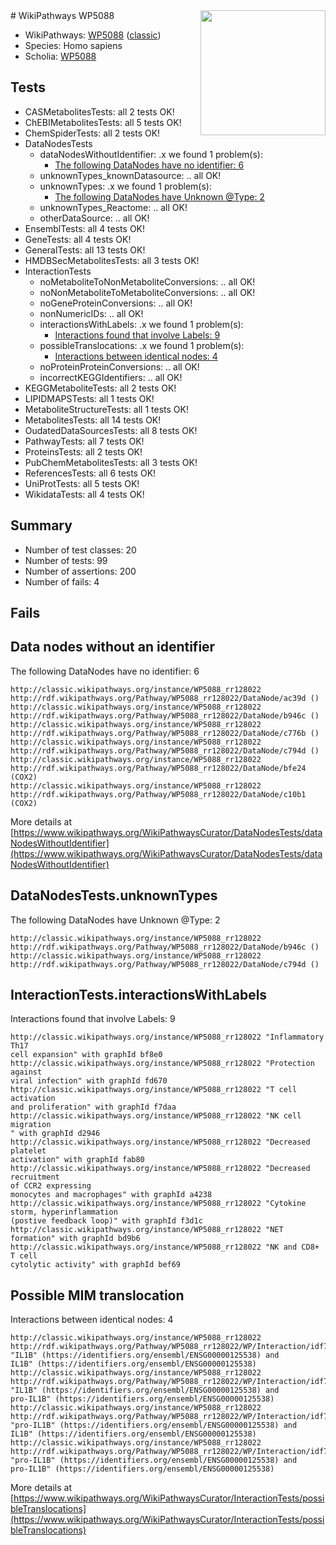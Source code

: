 <img style="float: right; width: 200px" src="https://upload.wikimedia.org/wikipedia/commons/thumb/8/83/Wplogo_with_text_500.png/640px-Wplogo_with_text_500.png" />
# WikiPathways WP5088

* WikiPathways: [WP5088](https://wikipathways.org/pathways/WP5088) ([classic](https://classic.wikipathways.org/instance/WP5088))
* Species: Homo sapiens
* Scholia: [WP5088](https://scholia.toolforge.org/wikipathways/WP5088)
## Tests
* CASMetabolitesTests: all 2 tests OK!
* ChEBIMetabolitesTests: all 5 tests OK!
* ChemSpiderTests: all 2 tests OK!
* DataNodesTests
    * dataNodesWithoutIdentifier: .x we found 1 problem(s):
        * [The following DataNodes have no identifier: 6](#d2d32fa5)
    * unknownTypes_knownDatasource: .. all OK!
    * unknownTypes: .x we found 1 problem(s):
        * [The following DataNodes have Unknown @Type: 2](#839973e0)
    * unknownTypes_Reactome: .. all OK!
    * otherDataSource: .. all OK!
* EnsemblTests: all 4 tests OK!
* GeneTests: all 4 tests OK!
* GeneralTests: all 13 tests OK!
* HMDBSecMetabolitesTests: all 3 tests OK!
* InteractionTests
    * noMetaboliteToNonMetaboliteConversions: .. all OK!
    * noNonMetaboliteToMetaboliteConversions: .. all OK!
    * noGeneProteinConversions: .. all OK!
    * nonNumericIDs: .. all OK!
    * interactionsWithLabels: .x we found 1 problem(s):
        * [Interactions found that involve Labels: 9](#630d2680)
    * possibleTranslocations: .x we found 1 problem(s):
        * [Interactions between identical nodes: 4](#1c118209)
    * noProteinProteinConversions: .. all OK!
    * incorrectKEGGIdentifiers: .. all OK!
* KEGGMetaboliteTests: all 2 tests OK!
* LIPIDMAPSTests: all 1 tests OK!
* MetaboliteStructureTests: all 1 tests OK!
* MetabolitesTests: all 14 tests OK!
* OudatedDataSourcesTests: all 8 tests OK!
* PathwayTests: all 7 tests OK!
* ProteinsTests: all 2 tests OK!
* PubChemMetabolitesTests: all 3 tests OK!
* ReferencesTests: all 6 tests OK!
* UniProtTests: all 5 tests OK!
* WikidataTests: all 4 tests OK!


## Summary

* Number of test classes: 20
* Number of tests: 99
* Number of assertions: 200
* Number of fails: 4

## Fails

<a name="d2d32fa5" />

## Data nodes without an identifier

The following DataNodes have no identifier: 6
```
http://classic.wikipathways.org/instance/WP5088_rr128022 http://rdf.wikipathways.org/Pathway/WP5088_rr128022/DataNode/ac39d ()
http://classic.wikipathways.org/instance/WP5088_rr128022 http://rdf.wikipathways.org/Pathway/WP5088_rr128022/DataNode/b946c ()
http://classic.wikipathways.org/instance/WP5088_rr128022 http://rdf.wikipathways.org/Pathway/WP5088_rr128022/DataNode/c776b ()
http://classic.wikipathways.org/instance/WP5088_rr128022 http://rdf.wikipathways.org/Pathway/WP5088_rr128022/DataNode/c794d ()
http://classic.wikipathways.org/instance/WP5088_rr128022 http://rdf.wikipathways.org/Pathway/WP5088_rr128022/DataNode/bfe24 (COX2)
http://classic.wikipathways.org/instance/WP5088_rr128022 http://rdf.wikipathways.org/Pathway/WP5088_rr128022/DataNode/c10b1 (COX2)
```

More details at [https://www.wikipathways.org/WikiPathwaysCurator/DataNodesTests/dataNodesWithoutIdentifier](https://www.wikipathways.org/WikiPathwaysCurator/DataNodesTests/dataNodesWithoutIdentifier)

<a name="839973e0" />

## DataNodesTests.unknownTypes

The following DataNodes have Unknown @Type: 2
```
http://classic.wikipathways.org/instance/WP5088_rr128022 http://rdf.wikipathways.org/Pathway/WP5088_rr128022/DataNode/b946c ()
http://classic.wikipathways.org/instance/WP5088_rr128022 http://rdf.wikipathways.org/Pathway/WP5088_rr128022/DataNode/c794d ()
```

<a name="630d2680" />

## InteractionTests.interactionsWithLabels

Interactions found that involve Labels: 9
```
http://classic.wikipathways.org/instance/WP5088_rr128022 "Inflammatory Th17 
cell expansion" with graphId bf8e0
http://classic.wikipathways.org/instance/WP5088_rr128022 "Protection against 
viral infection" with graphId fd670
http://classic.wikipathways.org/instance/WP5088_rr128022 "T cell activation 
and proliferation" with graphId f7daa
http://classic.wikipathways.org/instance/WP5088_rr128022 "NK cell migration
" with graphId d2946
http://classic.wikipathways.org/instance/WP5088_rr128022 "Decreased platelet 
activation" with graphId fab80
http://classic.wikipathways.org/instance/WP5088_rr128022 "Decreased recruitment 
of CCR2 expressing 
monocytes and macrophages" with graphId a4238
http://classic.wikipathways.org/instance/WP5088_rr128022 "Cytokine storm, hyperinflammation 
(postive feedback loop)" with graphId f3d1c
http://classic.wikipathways.org/instance/WP5088_rr128022 "NET formation" with graphId bd9b6
http://classic.wikipathways.org/instance/WP5088_rr128022 "NK and CD8+ T cell 
cytolytic activity" with graphId bef69
```

<a name="1c118209" />

## Possible MIM translocation

Interactions between identical nodes: 4
```
http://classic.wikipathways.org/instance/WP5088_rr128022 http://rdf.wikipathways.org/Pathway/WP5088_rr128022/WP/Interaction/idf7ae457b "IL1B" (https://identifiers.org/ensembl/ENSG00000125538) and 
IL1B" (https://identifiers.org/ensembl/ENSG00000125538)
http://classic.wikipathways.org/instance/WP5088_rr128022 http://rdf.wikipathways.org/Pathway/WP5088_rr128022/WP/Interaction/idf7ae457b "IL1B" (https://identifiers.org/ensembl/ENSG00000125538) and 
pro-IL1B" (https://identifiers.org/ensembl/ENSG00000125538)
http://classic.wikipathways.org/instance/WP5088_rr128022 http://rdf.wikipathways.org/Pathway/WP5088_rr128022/WP/Interaction/idf7ae457b "pro-IL1B" (https://identifiers.org/ensembl/ENSG00000125538) and 
IL1B" (https://identifiers.org/ensembl/ENSG00000125538)
http://classic.wikipathways.org/instance/WP5088_rr128022 http://rdf.wikipathways.org/Pathway/WP5088_rr128022/WP/Interaction/idf7ae457b "pro-IL1B" (https://identifiers.org/ensembl/ENSG00000125538) and 
pro-IL1B" (https://identifiers.org/ensembl/ENSG00000125538)
```

More details at [https://www.wikipathways.org/WikiPathwaysCurator/InteractionTests/possibleTranslocations](https://www.wikipathways.org/WikiPathwaysCurator/InteractionTests/possibleTranslocations)


